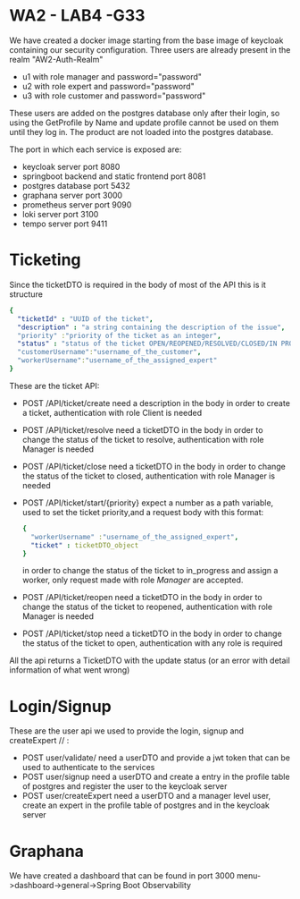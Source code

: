 # WA2 - LAB4 -G33
We have created a docker image starting from the base image of keycloak containing
our security configuration.
Three users are already present in the realm "AW2-Auth-Realm"
* u1 with role manager and password="password"
* u2 with role expert and password="password"
* u3 with role customer and password="password"


These users are added on the postgres database only after their login, so using the GetProfile by Name and update profile cannot be used on them until they log in. The product are not loaded into the postgres database.

The port in which each service is exposed are:
* keycloak server port 8080
* springboot backend and static frontend port 8081
* postgres database port 5432
* graphana server port 3000
* prometheus server port 9090
* loki server port 3100
* tempo server port 9411 
 
# Ticketing

Since the ticketDTO is required in the body of most of the API this is it structure
  ```yaml
  {
    "ticketId" : "UUID of the ticket",
    "description" : "a string containing the description of the issue",
    "priority" :"priority of the ticket as an integer",
    "status" : "status of the ticket OPEN/REOPENED/RESOLVED/CLOSED/IN PROGRESS",
    "customerUsername":"username_of_the_customer",
    "workerUsername":"username_of_the_assigned_expert"
  }
  ```

These are the ticket API:
* POST /API/ticket/create need a description in the body in order to create a ticket, authentication with role Client is needed
* POST /API/ticket/resolve need a ticketDTO in the body in order to change the status of the ticket to resolve, authentication with role Manager is needed
* POST /API/ticket/close need a ticketDTO in the body in order to change the status of the ticket to closed, authentication with role Manager is needed
* POST /API/ticket/start/{priority} expect a number as a path variable, used to set the ticket priority,and a request body with this format:

  ```yaml
  {
    "workerUsername" :"username_of_the_assigned_expert",
    "ticket" : ticketDTO_object
  }
  ```
  in order to change the status of the ticket to in_progress and assign a worker, only request made with role *Manager* are accepted. 
* POST /API/ticket/reopen need a ticketDTO in the body in order to change the status of the ticket to reopened, authentication with role Manager is needed
* POST /API/ticket/stop need a ticketDTO in the body in order to change the status of the ticket to open, authentication with any role is required

All the api returns a TicketDTO with the update status (or an error with detail information of what went wrong)

# Login/Signup
These are the user api we used to provide the login, signup and createExpert // :
* POST user/validate/ need a userDTO and provide a jwt token that can be used to authenticate to the services
* POST user/signup need a userDTO and create a entry in the profile table of postgres and register the user to the keycloak server
* POST user/createExpert need a userDTO and a manager level user, create an expert in the profile table of postgres and in the keycloak server

# Graphana
We have created a dashboard that can be found in port 3000 menu->dashboard->general->Spring Boot Observability